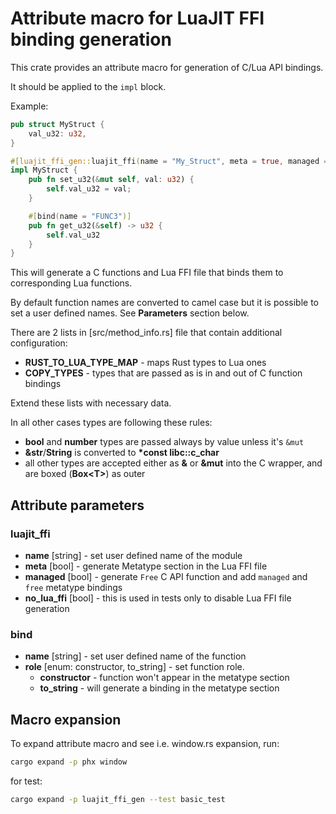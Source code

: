 # Attribute macro for LuaJIT FFI binding generation

This crate provides an attribute macro for generation of C/Lua API bindings.

It should be applied to the `impl` block.

Example:
```rust
pub struct MyStruct {
    val_u32: u32,
}

#[luajit_ffi_gen::luajit_ffi(name = "My_Struct", meta = true, managed = true)]
impl MyStruct {
    pub fn set_u32(&mut self, val: u32) {
        self.val_u32 = val;
    }

    #[bind(name = "FUNC3")]
    pub fn get_u32(&self) -> u32 {
        self.val_u32
    }
}
```

This will generate a C functions and Lua FFI file that binds them to corresponding Lua functions.

By default function names are converted to camel case but it is possible to set a user defined names. See **Parameters** section below.

There are 2 lists in [src/method_info.rs] file that contain additional configuration:
- **RUST_TO_LUA_TYPE_MAP** - maps Rust types to Lua ones
- **COPY_TYPES** - types that are passed as is in and out of C function bindings

Extend these lists with necessary data.

In all other cases types are following these rules:
- **bool** and **number** types  are passed always by value unless it's ```&mut```
- **&str**/**String** is converted to **\*const libc::c_char**
- all other types are accepted either as **&** or **&mut** into the C wrapper, and are boxed (**Box\<T\>**) as outer

## Attribute parameters

### luajit_ffi

- **name** [string] - set user defined name of the module
- **meta** [bool] - generate Metatype section in the Lua FFI file
- **managed** [bool] - generate `Free` C API function and add `managed` and `free` metatype bindings
- **no_lua_ffi** [bool] - this is used in tests only to disable Lua FFI file generation

### bind
- **name** [string] - set user defined name of the function
- **role** [enum: constructor, to_string] - set function role.
  - **constructor** - function won't appear in the metatype section
  - **to_string** - will generate a binding in the metatype section

## Macro expansion

To expand attribute macro and see i.e. window.rs expansion, run:
```bash
cargo expand -p phx window
```

for test:
```bash
cargo expand -p luajit_ffi_gen --test basic_test
```
